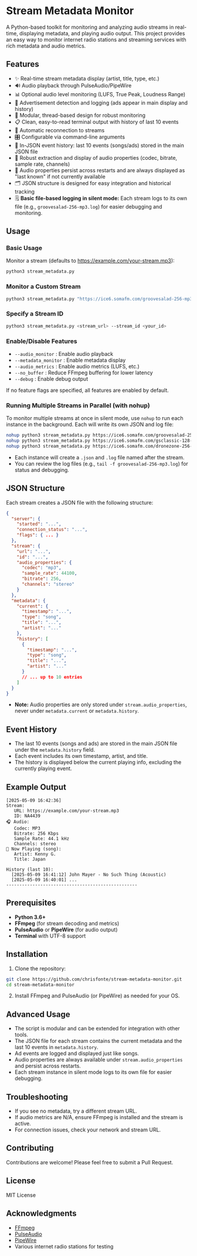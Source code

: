 # Stream Metadata Monitor

A Python-based toolkit for monitoring and analyzing audio streams in real-time, displaying metadata, and playing audio output. This project provides an easy way to monitor internet radio stations and streaming services with rich metadata and audio metrics.

## Features

- ✨ Real-time stream metadata display (artist, title, type, etc.)
- 🔊 Audio playback through PulseAudio/PipeWire
- 📊 Optional audio level monitoring (LUFS, True Peak, Loudness Range)
- 🎯 Advertisement detection and logging (ads appear in main display and history)
- 🧩 Modular, thread-based design for robust monitoring
- 📋 Clean, easy-to-read terminal output with history of last 10 events
- 🔄 Automatic reconnection to streams
- 🎛️ Configurable via command-line arguments
- 📝 In-JSON event history: last 10 events (songs/ads) stored in the main JSON file
- 🎵 Robust extraction and display of audio properties (codec, bitrate, sample rate, channels)
- 💾 Audio properties persist across restarts and are always displayed as "last known" if not currently available
- 🗂️ JSON structure is designed for easy integration and historical tracking
- 🗒️ **Basic file-based logging in silent mode:** Each stream logs to its own file (e.g., `groovesalad-256-mp3.log`) for easier debugging and monitoring.

## Usage

### Basic Usage

Monitor a stream (defaults to https://example.com/your-stream.mp3):
```bash
python3 stream_metadata.py
```

### Monitor a Custom Stream
```bash
python3 stream_metadata.py "https://ice6.somafm.com/groovesalad-256-mp3"
```

### Specify a Stream ID
```bash
python3 stream_metadata.py <stream_url> --stream_id <your_id>
```

### Enable/Disable Features
- `--audio_monitor` : Enable audio playback
- `--metadata_monitor` : Enable metadata display
- `--audio_metrics` : Enable audio metrics (LUFS, etc.)
- `--no_buffer` : Reduce FFmpeg buffering for lower latency
- `--debug` : Enable debug output

If no feature flags are specified, all features are enabled by default.

### Running Multiple Streams in Parallel (with nohup)

To monitor multiple streams at once in silent mode, use `nohup` to run each instance in the background. Each will write its own JSON and log file:

```bash
nohup python3 stream_metadata.py https://ice6.somafm.com/groovesalad-256-mp3 --silent &
nohup python3 stream_metadata.py https://ice6.somafm.com/gsclassic-128-mp3 --silent &
nohup python3 stream_metadata.py https://ice6.somafm.com/dronezone-256-mp3 --silent &
```

- Each instance will create a `.json` and `.log` file named after the stream.
- You can review the log files (e.g., `tail -f groovesalad-256-mp3.log`) for status and debugging.

## JSON Structure

Each stream creates a JSON file with the following structure:

```json
{
  "server": {
    "started": "...",
    "connection_status": "...",
    "flags": { ... }
  },
  "stream": {
    "url": "...",
    "id": "...",
    "audio_properties": {
      "codec": "mp3",
      "sample_rate": 44100,
      "bitrate": 256,
      "channels": "stereo"
    }
  },
  "metadata": {
    "current": {
      "timestamp": "...",
      "type": "song",
      "title": "...",
      "artist": "..."
    },
    "history": [
      {
        "timestamp": "...",
        "type": "song",
        "title": "...",
        "artist": "..."
      }
      // ... up to 10 entries
    ]
  }
}
```
- **Note:** Audio properties are only stored under `stream.audio_properties`, never under `metadata.current` or `metadata.history`.

## Event History
- The last 10 events (songs and ads) are stored in the main JSON file under the `metadata.history` field.
- Each event includes its own timestamp, artist, and title.
- The history is displayed below the current playing info, excluding the currently playing event.

## Example Output
```
[2025-05-09 16:42:36]
Stream:
   URL: https://example.com/your-stream.mp3
   ID: NA4439
🎧 Audio:
   Codec: MP3
   Bitrate: 256 Kbps
   Sample Rate: 44.1 kHz
   Channels: stereo
🎵 Now Playing (song):
   Artist: Kenny G.
   Title: Japan

History (last 10):
  [2025-05-09 16:41:12] John Mayer - No Such Thing (Acoustic)
  [2025-05-09 16:40:01] ...
--------------------------------------------------
```

## Prerequisites
- **Python 3.6+**
- **FFmpeg** (for stream decoding and metrics)
- **PulseAudio** or **PipeWire** (for audio output)
- **Terminal** with UTF-8 support

## Installation

1. Clone the repository:
```bash
git clone https://github.com/chrisfonte/stream-metadata-monitor.git
cd stream-metadata-monitor
```
2. Install FFmpeg and PulseAudio (or PipeWire) as needed for your OS.

## Advanced Usage

- The script is modular and can be extended for integration with other tools.
- The JSON file for each stream contains the current metadata and the last 10 events in `metadata.history`.
- Ad events are logged and displayed just like songs.
- Audio properties are always available under `stream.audio_properties` and persist across restarts.
- Each stream instance in silent mode logs to its own file for easier debugging.

## Troubleshooting
- If you see no metadata, try a different stream URL.
- If audio metrics are N/A, ensure FFmpeg is installed and the stream is active.
- For connection issues, check your network and stream URL.

## Contributing
Contributions are welcome! Please feel free to submit a Pull Request.

## License
MIT License

## Acknowledgments
- [FFmpeg](https://ffmpeg.org/)
- [PulseAudio](https://www.freedesktop.org/wiki/Software/PulseAudio/)
- [PipeWire](https://pipewire.org/)
- Various internet radio stations for testing 